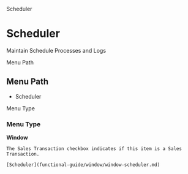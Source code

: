 
Scheduler
# Scheduler


Maintain Schedule Processes and Logs

Menu Path
## Menu Path



- Scheduler

Menu Type
### Menu Type

**Window**

```
The Sales Transaction checkbox indicates if this item is a Sales Transaction.
```

```
[Scheduler](functional-guide/window/window-scheduler.md)
```